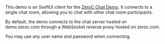 This demo is an SwiftUI client for the [ZeroC Chat Demo][1]. It connects to a
single chat room, allowing you to chat with other chat room participants.

By default, the demo connects to the chat server hosted on demo.zeroc.com
through a WebSocket reverse proxy hosted on zeroc.com.

You may use any user name and password when connecting.

[1]: https://doc.zeroc.com/technical-articles/general-topics/chat-demo
